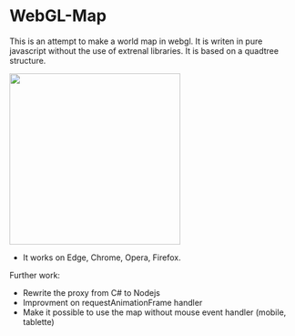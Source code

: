 # WebGL-Map
This is an attempt to make a world map in webgl. 
It is writen in pure javascript without the use of extrenal libraries.
It is based on a quadtree structure.


<img src="https://github.com/Frederoche/WebGL-Map/blob/master/World.PNG" width=300>

- It works on Edge, Chrome, Opera, Firefox.

Further work:

- Rewrite the proxy from C# to Nodejs
- Improvment on requestAnimationFrame handler
- Make it possible to use the map without mouse event handler (mobile, tablette)
